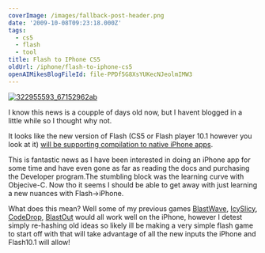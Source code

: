 ```yaml
---
coverImage: /images/fallback-post-header.png
date: '2009-10-08T09:23:18.000Z'
tags:
  - cs5
  - flash
  - tool
title: Flash to IPhone CS5
oldUrl: /iphone/flash-to-iphone-cs5
openAIMikesBlogFileId: file-PPDf5G8XsYUKecNJeolmIMW3
---
```


[![322955593_67152962ab](/wp-content/uploads/2009/10/322955593_67152962ab.jpg "322955593_67152962ab")](/wp-content/uploads/2009/10/322955593_67152962ab.jpg)

I know this news is a coupple of days old now, but I havent blogged in a little while so I thought why not.

<!-- more -->

It looks like the new version of Flash (CS5 or Flash player 10.1 however you look at it) [will be supporting compilation to native iPhone apps](https://labs.adobe.com/technologies/flashcs5/appsfor_iphone/).

This is fantastic news as I have been interested in doing an iPhone app for some time and have even gone as far as reading the docs and purchasing the Developer program.The stumbling block was the learning curve with Objecive-C. Now tho it seems I should be able to get away with just learning a new nuances with Flash->iPhone.

What does this mean? Well some of my previous games [BlastWave](https://www.mikecann.blog/programming/blastwave-2-development-update/), [IcySlicy](https://www.mikecann.blog/programming/icy-slicy/), [CodeDrop](https://www.mikecann.blog/flash/codedrop/), [BlastOut](https://www.mikecann.blog/programming/blast-out/) would all work well on the iPhone, however I detest simply re-hashing old ideas so likely ill be making a very simple flash game to start off with that will take advantage of all the new inputs the iPhone and Flash10.1 will allow!
